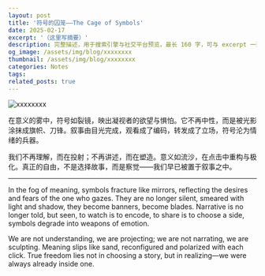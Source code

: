 ```yaml
---
layout: post
title: '符号的囚笼——The Cage of Symbols'
date: 2025-02-17
excerpt: '（这里写摘要）'
description: 完整描述，用于搜索引擎与社交平台预览，最长 160 字，可与 excerpt 一致
og_image: /assets/img/blog/xxxxxxxx
thumbnail: /assets/img/blog/xxxxxxxx
categories: Notes
tags: 
related_posts: true
---
```


<img src="/assets/img/blog/xxxxxxxx" alt="xxxxxxxx">

在意义的雾中，符号如裂镜，映出凝视者的欲望与惧怕。它不再中性，而是被光影涂抹成旗帜、刀锋。叙事由目光完成，观看成了编码，转发成了立场，符号沦为情绪的兵器。

我们不再理解，而在投射；不再讲述，而在塑造。意义如流沙，在点击中重构与极化。真正的自由，不是选择故事，而是察觉——我们早已被置于叙事之中。

---

In the fog of meaning, symbols fracture like mirrors, reflecting the desires and fears of the one who gazes. They are no longer silent, smeared with light and shadow, they become banners, become blades. Narrative is no longer told, but seen, to watch is to encode, to share is to choose a side, symbols degrade into weapons of emotion.

We are not understanding, we are projecting; we are not narrating, we are sculpting. Meaning slips like sand, reconfigured and polarized with each click. True freedom lies not in choosing a story, but in realizing—we were always already inside one.